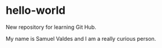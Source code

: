 # hello-world
New repository for learning Git Hub.

My name is Samuel Valdes and I am a really curious person.
